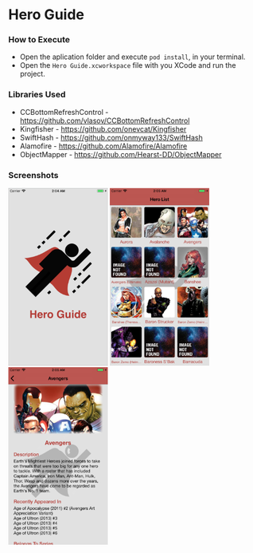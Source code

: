 # Hero Guide
### How to Execute
* Open the aplication folder and execute `pod install`, in your terminal.
* Open the `Hero Guide.xcworkspace` file with you XCode and run the project.
### Libraries Used
* CCBottomRefreshControl - https://github.com/vlasov/CCBottomRefreshControl
* Kingfisher - https://github.com/onevcat/Kingfisher
* SwiftHash - https://github.com/onmyway133/SwiftHash
* Alamofire - https://github.com/Alamofire/Alamofire
* ObjectMapper - https://github.com/Hearst-DD/ObjectMapper
### Screenshots
<p float="center">
<img src="screenshots/Splash.png" width="200" />
<img src="screenshots/Gallery.png" width="200" /> 
<img src="screenshots/Details.png" width="200" />
</p>
